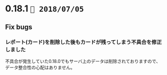0.18.1   `📅 2018/07/05` 
===============================

## Fix bugs

### レポート(カード)を削除した後もカードが残ってしまう不具合を修正しました

不具合が発生していた0.18.0でもサーバ上のデータは削除されておりますので、データ整合性の心配はありません。
